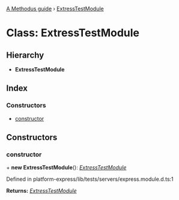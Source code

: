 [A Methodus guide](../README.md) › [ExtressTestModule](extresstestmodule.md)

# Class: ExtressTestModule

## Hierarchy

* **ExtressTestModule**

## Index

### Constructors

* [constructor](extresstestmodule.md#constructor)

## Constructors

###  constructor

\+ **new ExtressTestModule**(): *[ExtressTestModule](extresstestmodule.md)*

Defined in platform-express/lib/tests/servers/express.module.d.ts:1

**Returns:** *[ExtressTestModule](extresstestmodule.md)*
